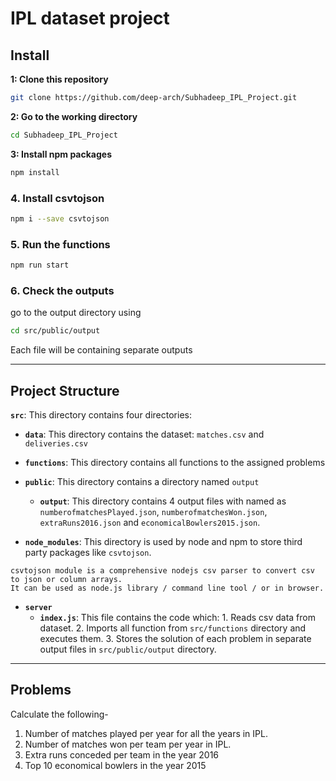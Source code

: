 # IPL dataset project

## Install

**1: Clone this repository**

```sh
git clone https://github.com/deep-arch/Subhadeep_IPL_Project.git
```

**2: Go to the working directory**

```sh
cd Subhadeep_IPL_Project
```

**3: Install npm packages**

```sh
npm install
```

### 4. Install csvtojson 

```sh
npm i --save csvtojson
```

### 5. Run the functions

```sh
npm run start
```


### 6. Check the outputs

go to the output directory using

```sh
cd src/public/output
```

Each file will be containing separate outputs


---

## Project Structure


**`src`**: This directory contains four directories:

- **`data`**: This directory contains the dataset: `matches.csv` and `deliveries.csv`

- **`functions`**: This directory contains all functions to the assigned problems

- **`public`**: This directory contains a directory named `output`

    - **`output`**: This directory contains 4 output files with named as `numberofmatchesPlayed.json`, `numberofmatchesWon.json`, `extraRuns2016.json` and `economicalBowlers2015.json`.

- **`node_modules`**: This directory is used by node and npm to store third party packages like `csvtojson`. 

```
csvtojson module is a comprehensive nodejs csv parser to convert csv to json or column arrays. 
It can be used as node.js library / command line tool / or in browser.
```
- **`server`**
    - **`index.js`**: This file contains the code which: 1. Reads csv data from dataset. 2. Imports all function from `src/functions` directory and executes them. 3. Stores the solution of each problem in separate output files in `src/public/output` directory.


---

## Problems

Calculate the following-

1. Number of matches played per year for all the years in IPL.
2. Number of matches won per team per year in IPL.
3. Extra runs conceded per team in the year 2016
4. Top 10 economical bowlers in the year 2015
